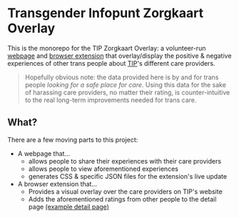 # Transgender Infopunt Zorgkaart Overlay

This is the monorepo for the TIP Zorgkaart Overlay: a volunteer-run [webpage](webpage/) and [browser extension](browser-extension/) that overlay/display the positive & negative experiences of other trans people about [TIP](https://www.transgenderinfo.be/nl/zorgkaart)'s different care providers.

> Hopefully obvious note: the data provided here is by and for trans people *looking for a safe place for care*. Using this data for the sake of harassing care providers, no matter their rating, is counter-intuitive to the real long-term improvements needed for trans care. 

## What?
There are a few moving parts to this project:
- A webpage that...
    - allows people to share their experiences with their care providers
    - allows people to view aforementioned experiences
    - generates CSS & specific JSON files for the extension's live update
- A browser extension that...
    - Provides a visual overlay over the care providers on TIP's website
    - Adds the aforementioned ratings from other people to the detail page [(example detail page)](https://www.transgenderinfo.be/nl/zorgkaart/jac-oost-brabant)
